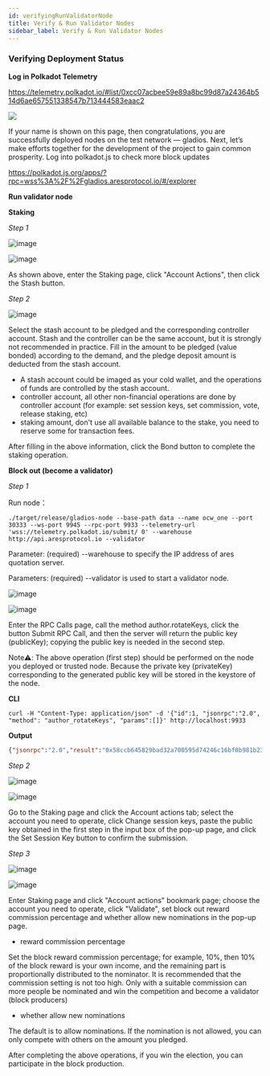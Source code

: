 ```yaml
---
id: verifyingRunValidatorNode
title: Verify & Run Validator Nodes
sidebar_label: Verify & Run Validator Nodes
---
```


### Verifying Deployment Status
**Log in Polkadot Telemetry**

https://telemetry.polkadot.io/#list/0xcc07acbee59e89a8bc99d87a24364b514d6ae657551338547b713444583eaac2

![](assets/build/95.png)

If your name is shown on this page, then congratulations, you are successfully deployed nodes on the test network — gladios. Next, let’s make efforts together for the development of the project to gain common prosperity.
Log into polkadot.js to check more block updates

https://polkadot.js.org/apps/?rpc=wss%3A%2F%2Fgladios.aresprotocol.io/#/explorer


**Run validator node**

**Staking**

*Step 1*

![image](https://github.com/aresprotocols/documentation/blob/master/assets/img/23.png?raw=true) 

![image](https://github.com/aresprotocols/documentation/blob/master/assets/img/24.png?raw=true) 

As shown above, enter the Staking page, click "Account Actions", then click the Stash button.

*Step 2*

![image](https://github.com/aresprotocols/documentation/blob/master/assets/img/25.png?raw=true) 

Select the stash account to be pledged and the corresponding controller account. Stash and the controller can be the same account, but it is strongly not recommended in practice. Fill in the amount to be pledged (value bonded) according to the demand, and the pledge deposit amount is deducted from the stash account.

* A stash account could be imaged as your cold wallet, and the operations of funds are controlled by the stash account.
* controller account, all other non-financial operations are done by controller account (for example: set session keys, set commission, vote, release staking, etc)
* staking amount, don't use all available balance to the stake, you need to reserve some for transaction fees.

After filling in the above information, click the Bond button to complete the staking operation.

**Block out (become a validator)**

*Step 1*

Run node：

```
./target/release/gladios-node --base-path data --name ocw_one --port 30333 --ws-port 9945 --rpc-port 9933 --telemetry-url 'wss://telemetry.polkadot.io/submit/ 0' --warehouse http://api.aresprotocol.io --validator
```

Parameter: (required) --warehouse to specify the IP address of ares quotation server.

Parameters: (required) --validator is used to start a validator node.

![image](https://github.com/aresprotocols/documentation/blob/master/assets/img/26.png?raw=true) 

![image](https://github.com/aresprotocols/documentation/blob/master/assets/img/27.png?raw=true) 

Enter the RPC Calls page, call the method author.rotateKeys, click the button Submit RPC Call, and then the server will return the public key (publicKey); copying the public key is needed in the second step.

Note⚠️: The above operation (first step) should be performed on the node you deployed or trusted node. Because the private key (privateKey) corresponding to the generated public key will be stored in the keystore of the node.

**CLI**[<u>​</u>](https://wiki.polkadot.network/docs/maintain-guides-how-to-validate-polkadot#option-2-cli)

```shell
curl -H "Content-Type: application/json" -d '{"id":1, "jsonrpc":"2.0", "method": "author_rotateKeys", "params":[]}' http://localhost:9933
```

**Output**
```json
{"jsonrpc":"2.0","result":"0x58ccb645829bad32a700595d74246c16bf0b981b23367d638c5cef7d31860b65e9bf2c72bc5d46e0d11c57e68b16ac087b487497495984e19a05a6a317da064edc818436afabf30dd0b523ee8440160bc97b25e264d1d054d7d6d342b9ecf353","id":1}
```

*Step 2*

![image](https://github.com/aresprotocols/documentation/blob/master/assets/img/28.png?raw=true) 

![image](https://github.com/aresprotocols/documentation/blob/master/assets/img/29.png?raw=true) 

Go to the Staking page and click the Account actions tab; select the account you need to operate, click Change session keys, paste the public key obtained in the first step in the input box of the pop-up page, and click the Set Session Key button to confirm the submission.

*Step 3*

![image](https://github.com/aresprotocols/documentation/blob/master/assets/img/30.png?raw=true) 

![image](https://github.com/aresprotocols/documentation/blob/master/assets/img/31.png?raw=true) 

Enter Staking page and click "Account actions" bookmark page; choose the account you need to operate, click "Validate",  set block out reward commission percentage and whether allow new nominations in the pop-up page.

* reward commission percentage

Set the block reward commission percentage; for example, 10%, then 10% of the block reward is your own income, and the remaining part is proportionally distributed to the nominator. It is recommended that the commission setting is not too high. Only with a suitable commission can more people be nominated and win the competition and become a validator (block producers)

* whether allow new nominations

The default is to allow nominations. If the nomination is not allowed, you can only compete with others on the amount you pledged.

After completing the above operations, if you win the election, you can participate in the block production.
